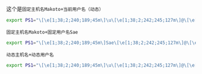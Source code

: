 这个是`固定主机名Makoto+当前用户名（动态）`

```bash
export PS1="\[\e[1;38;2;240;189;45m\]\u\[\e[1;38;2;242;245;127m\]@\[\e[1;38;2;45;240;185m\]Makoto\[\e[0m\] \[\e[1;38;2;242;245;127m\]\w\[\e[1;38;2;245;127;243m\] # \[\e[0m\]"
```

`固定主机名Makoto+固定用户名Sae`

```bash
export PS1="\[\e[1;38;2;240;189;45m\]Sae\[\e[1;38;2;242;245;127m\]@\[\e[1;38;2;45;240;185m\]Makoto\[\e[0m\] \[\e[1;38;2;242;245;127m\]\w\[\e[1;38;2;245;127;243m\] # \[\e[0m\]"
```

`动态主机名+动态用户名`

```bash
export PS1="\[\e[1;38;2;240;189;45m\]\u\[\e[1;38;2;242;245;127m\]@\[\e[1;38;2;45;240;185m\]\h\[\e[0m\] \[\e[1;38;2;242;245;127m\]\w\[\e[1;38;2;245;127;243m\] # \[\e[0m\]"
```


